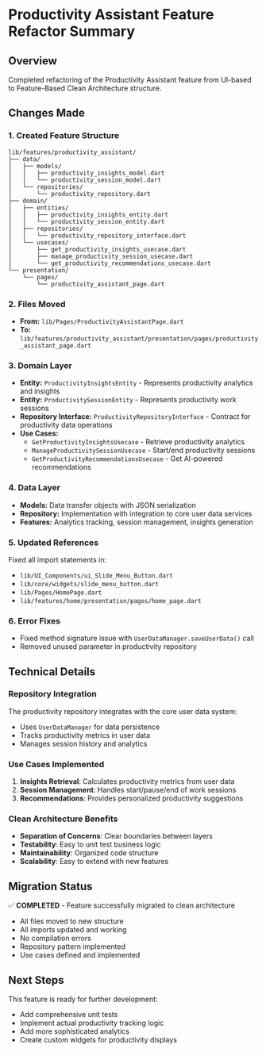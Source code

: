# Productivity Assistant Feature Refactor Summary

## Overview
Completed refactoring of the Productivity Assistant feature from UI-based to Feature-Based Clean Architecture structure.

## Changes Made

### 1. Created Feature Structure
```
lib/features/productivity_assistant/
├── data/
│   ├── models/
│   │   ├── productivity_insights_model.dart
│   │   └── productivity_session_model.dart
│   └── repositories/
│       └── productivity_repository.dart
├── domain/
│   ├── entities/
│   │   ├── productivity_insights_entity.dart
│   │   └── productivity_session_entity.dart
│   ├── repositories/
│   │   └── productivity_repository_interface.dart
│   └── usecases/
│       ├── get_productivity_insights_usecase.dart
│       ├── manage_productivity_session_usecase.dart
│       └── get_productivity_recommendations_usecase.dart
└── presentation/
    └── pages/
        └── productivity_assistant_page.dart
```

### 2. Files Moved
- **From:** `lib/Pages/ProductivityAssistantPage.dart`
- **To:** `lib/features/productivity_assistant/presentation/pages/productivity_assistant_page.dart`

### 3. Domain Layer
- **Entity:** `ProductivityInsightsEntity` - Represents productivity analytics and insights
- **Entity:** `ProductivitySessionEntity` - Represents productivity work sessions
- **Repository Interface:** `ProductivityRepositoryInterface` - Contract for productivity data operations
- **Use Cases:** 
  - `GetProductivityInsightsUsecase` - Retrieve productivity analytics
  - `ManageProductivitySessionUsecase` - Start/end productivity sessions
  - `GetProductivityRecommendationsUsecase` - Get AI-powered recommendations

### 4. Data Layer
- **Models:** Data transfer objects with JSON serialization
- **Repository:** Implementation with integration to core user data services
- **Features:** Analytics tracking, session management, insights generation

### 5. Updated References
Fixed all import statements in:
- `lib/UI_Components/ui_Slide_Menu_Button.dart`
- `lib/core/widgets/slide_menu_button.dart`
- `lib/Pages/HomePage.dart`
- `lib/features/home/presentation/pages/home_page.dart`

### 6. Error Fixes
- Fixed method signature issue with `UserDataManager.saveUserData()` call
- Removed unused parameter in productivity repository

## Technical Details

### Repository Integration
The productivity repository integrates with the core user data system:
- Uses `UserDataManager` for data persistence
- Tracks productivity metrics in user data
- Manages session history and analytics

### Use Cases Implemented
1. **Insights Retrieval**: Calculates productivity metrics from user data
2. **Session Management**: Handles start/pause/end of work sessions
3. **Recommendations**: Provides personalized productivity suggestions

### Clean Architecture Benefits
- **Separation of Concerns**: Clear boundaries between layers
- **Testability**: Easy to unit test business logic
- **Maintainability**: Organized code structure
- **Scalability**: Easy to extend with new features

## Migration Status
✅ **COMPLETED** - Feature successfully migrated to clean architecture
- All files moved to new structure
- All imports updated and working
- No compilation errors
- Repository pattern implemented
- Use cases defined and implemented

## Next Steps
This feature is ready for further development:
- Add comprehensive unit tests
- Implement actual productivity tracking logic
- Add more sophisticated analytics
- Create custom widgets for productivity displays
